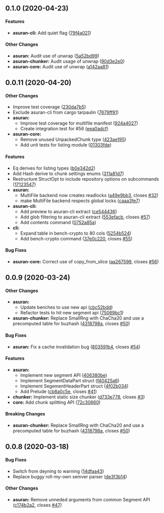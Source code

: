 <a name="0.1.0"></a>
## 0.1.0 (2020-04-23)


#### Features

* **asuran-cli:**  Add quiet flag ([79f4a021](79f4a021))

#### Other Changes

* **asuran:**  Audit use of unwrap ([5a52bd99](5a52bd99))
* **asuran-chunker:**  Audit usage of unwrap ([90d3e2e0](90d3e2e0))
* **asuran-core:**  Audit use of unwrap ([a142aa81](a142aa81))



<a name="0.0.11"></a>
## 0.0.11 (2020-04-20)


#### Other Changes

*   Improve test coverage ([230da7b5](230da7b5))
*   Exclude asuran-cli from cargo tarpaulin ([7679ff91](7679ff91))
* **asuran:**
  *  Improve test coverage for multifile manifest ([924a4027](924a4027))
  *  Create integration test for #56 ([eea0adcf](eea0adcf))
* **asuran-core:**
  *  Remove unused UnpackedChunk type ([423ae195](423ae195))
  *  Add unit tests for listing module ([01303fde](01303fde))

#### Features

*   Eq derives for listing types ([b0e342d2](b0e342d2))
*   Add Hash derive to chunk settings enums ([311a81d7](311a81d7))
*   Restructure StructOpt to include repository options on subcommands ([17123547](17123547))
* **asuran:**
  *  MultiFile backend now creates readlocks ([a49e9bb3](a49e9bb3), closes [#32](32))
  *  make MultiFile backend respects global locks ([caaa3fe7](caaa3fe7))
* **asuran-cli:**
  *  Add preview to asuran-cli extract ([ce544436](ce544436))
  *  Add glob filtering to asuran-cli extract ([553efacb](553efacb), closes [#57](57))
  *  Add contents command ([0752a85a](0752a85a))
* **cli:**
  *  Expand table in bench-crypto to 80 cols ([5254b524](5254b524))
  *  Add bench-crypto command ([37e0c220](37e0c220), closes [#55](55))

#### Bug Fixes

* **asuran-core:**  Correct use of copy_from_slice ([aa267598](aa267598), closes [#56](56))



<a name="0.0.9"></a>
## 0.0.9 (2020-03-24)


#### Other Changes

* **asuran:**
  *  Update benches to use new api ([cbc52bdd](cbc52bdd))
  *  Refactor tests to hit new segment api ([75069bc1](75069bc1))
* **asuran-chunker:**  Replace SmallRng with ChaCha20 and use a precomputed table for buzhash ([4318798a](4318798a), closes [#50](50))

#### Bug Fixes

* **asuran:**  Fix a cache invalidation bug ([803591b4](803591b4), closes [#54](54))

#### Features

* **asuran:**
  *  Implement new segment API ([406380be](406380be))
  *  Implement SegmentDataPart struct ([f40425a6](f40425a6))
  *  Implement SegementHeaderPart struct ([4f02b034](4f02b034))
  *  Add Prelude ([cb8a0c5e](cb8a0c5e), closes [#41](41))
* **chunker:**  Implement static size chunker ([d733e778](d733e778), closes [#3](3))
* **core:**  Add chunk splitting API ([72c30660](72c30660))

#### Breaking Changes

* **asuran-chunker:**  Replace SmallRng with ChaCha20 and use a precomputed table for buzhash ([4318798a](4318798a), closes [#50](50))



<a name="0.0.8"></a>
## 0.0.8 (2020-03-18)


#### Bug Fixes

*   Switch from deyning to warning ([14dfaa43](14dfaa43))
*   Replace buggy roll-my-own semver parser ([de3f3b14](de3f3b14))

#### Other Changes

* **asuran:**  Remove unneded arguments from common Segment API ([c174b2a2](c174b2a2), closes [#47](47))



